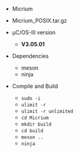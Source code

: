 
- Micrium

- Micrium_POSIX.tar.gz

- µC/OS-III version

  - **V3.05.01**

- Dependencies

  - meson
  - ninja
  
- Compile and Build

  - `sudo -i`
  - `ulimit -r`
  - `ulimit -r unlimited`
  - `cd Micrium`
  - `mkdir build`
  - `cd build`
  - `meson ..`
  - `ninja`
